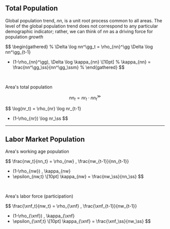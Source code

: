 
## Total Population

Global population trend, $nn$, is a unit root process common to all areas. The
level of the
global population trend does not correspond to any particular demographic
indicator; rather, we can think of $nn$ as a driving force for population *growth*  

$$
\begin{gathered}
%
\Delta \log nn^\gg_t
= \rho_{nn}^\gg \Delta \log nn^\gg_{t-1} 
+ (1-\rho_{nn}^\gg)\, \Delta \log \kappa_{nn} \\[10pt]
%
\kappa_{nn} = \frac{nn^\gg_\ss}{nn^\gg_\ssm}
%
\end{gathered}
$$

<br />

Area's total population

$$
nn_t = nr_t \cdot nn_t^\gg
$$

$$
\log(nr_t) 
= \rho_{nr} \log nr_{t-1}
+ (1-\rho_{nr}) \log nr_\ss
$$


---

## Labor Market Population


Area's working age population

$$
\frac{nw_t}{nn_t} = 
\rho_{nw} \, \frac{nw_{t-1}}{nn_{t-1}}
+ (1-\rho_{nw}) \, \kappa_{nw}
+ \epsilon_{nw,t} \\[10pt]
\kappa_{nw} = \frac{nw_\ss}{nn_\ss}
$$

<br/>

Area's labor force (participation)

$$
\frac{\xnf_t}{nw_t} = 
\rho_{\xnf} \, \frac{\xnf_{t-1}}{nw_{t-1}}
+ (1-\rho_{\xnf}) \, \kappa_{\xnf}
+ \epsilon_{\xnf,t} \\[10pt]
\kappa_{\xnf} = \frac{\xnf_\ss}{nw_\ss}
$$

